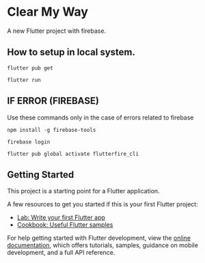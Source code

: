 # Clear My Way

A new Flutter project with firebase.

## How to setup in local system.

```
flutter pub get

flutter run
```

## IF ERROR (FIREBASE)

Use these commands only in the case of errors related to firebase

```
npm install -g firebase-tools

firebase login

flutter pub global activate flutterfire_cli
```

## Getting Started

This project is a starting point for a Flutter application.

A few resources to get you started if this is your first Flutter project:

- [Lab: Write your first Flutter app](https://docs.flutter.dev/get-started/codelab)
- [Cookbook: Useful Flutter samples](https://docs.flutter.dev/cookbook)

For help getting started with Flutter development, view the
[online documentation](https://docs.flutter.dev/), which offers tutorials,
samples, guidance on mobile development, and a full API reference.

